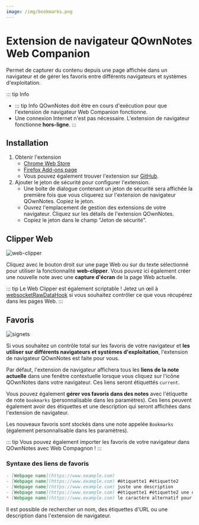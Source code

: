 ```yaml
---
image: /img/bookmarks.png
---
```


# Extension de navigateur QOwnNotes Web Companion

Permet de capturer du contenu depuis une page affichée dans un navigateur et de gérer les favoris entre différents navigateurs et systèmes d'exploitation.

::: tip
Info
- ::: tip Info
QOwnNotes doit être en cours d'exécution pour que l'extension de navigateur Web Companion fonctionne.
- Une connexion Internet n'est pas nécessaire. L'extension de navigateur fonctionne **hors-ligne**.
:::

## Installation

1. Obtenir l'extension
    - [Chrome Web Store](https://chrome.google.com/webstore/detail/qownnotes-web-companion/pkgkfnampapjbopomdpnkckbjdnpkbkp)
    - [Firefox Add-ons page](https://addons.mozilla.org/firefox/addon/qownnotes-web-companion)
    - Vous pouvez également trouver l'extension sur [GitHub](https://github.com/qownnotes/web-companion/).
2. Ajouter le jeton de sécurité pour configurer l'extension.
    - Une boîte de dialogue contenant un jeton de sécurité sera affichée la première fois que vous cliquerez sur l'extension de navigateur QOwnNotes. Copiez le jeton.
    - Ouvrez l'emplacement de gestion des extensions de votre navigateur. Cliquez sur les détails de l'extension QOwnNotes.
    - Copiez le jeton dans le champ "Jeton de sécurité".

## Clipper Web

![web-clipper](/img/web-clipper.png)

Cliquez avec le bouton droit sur une page Web ou sur du texte sélectionné pour utiliser la fonctionnalité **web-clipper**. Vous pouvez ici également créer une nouvelle note avec une **capture d'écran** de la page Web actuelle.

::: tip
Le Web Clipper est également scriptable ! Jetez un œil à [websocketRawDataHook](../scripting/hooks.md#websocketrawdatahook) si vous souhaitez contrôler ce que vous récupérez dans les pages Web.
:::

## Favoris

![signets](/img/bookmarks.png)

Si vous souhaitez un contrôle total sur les favoris de votre navigateur et **les utiliser sur différents navigateurs et systèmes d'exploitation**, l'extension de navigateur QOwnNotes est faite pour vous.

Par défaut, l'extension de navigateur affichera tous les **liens de la note actuelle** dans une fenêtre contextuelle lorsque vous cliquez sur l'icône QOwnNotes dans votre navigateur. Ces liens seront étiquettés `current`.

Vous pouvez également **gérer vos favoris dans des notes** avec l'étiquette de note `bookmarks` (personnalisable dans les paramètres). Ces liens peuvent également avoir des étiquettes et une description qui seront affichées dans l'extension de navigateur.

Les nouveaux favoris sont stockés dans une note appelée `Bookmarks` (également personnalisable dans les paramètres).

::: tip
Vous pouvez également importer les favoris de votre navigateur dans QOwnNotes avec Web Compagnon !
:::

### Syntaxe des liens de favoris

```markdown
- [Webpage name](https://www.example.com)
- [Webpage name](https://www.example.com) #étiquette1 #étiquette2
- [Webpage name](https://www.example.com) juste une description
- [Webpage name](https://www.example.com) #étiquette1 #étiquette2 une description et des étiquettes
* [Webpage name](https://www.example.com) le caractère alternatif pour un élément de liste fonctionne également
```

Il est possible de rechercher un nom, des étiquettes d'URL ou une description dans l'extension de navigateur.
